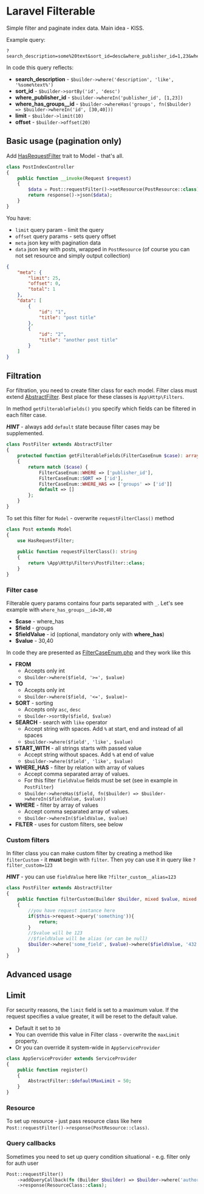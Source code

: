 # Laravel Filterable
Simple filter and paginate index data. Main idea - KISS.

Example query:
```
?search_description=some%20text&sort_id=desc&where_publisher_id=1,23&where_has_groups__id=30,40&limit=10&offset=20
```
In code this query reflects:
- **search_description** - `$builder->where('description', 'like', '%some%text%')`
- **sort_id** - `$builder->sortBy('id', 'desc')`
- **where_publisher_id** - `$builder->whereIn('publisher_id', [1,23])`
- **where_has_groups__id** - `$builder->whereHas('groups', fn($builder) => $builder->whereIn('id', [30,40]))`
- **limit** - `$builder->limit(10)`
- **offset** - `$builder->offset(20)`

## Basic usage (pagination only)
Add [HasRequestFilter](src/HasRequestFilter.php) trait to Model - that's all.
```php
class PostIndexController
{
    public function __invoke(Request $request) 
    {
        $data = Post::requestFilter()->setResource(PostResource::class);
        return response()->json($data);
    }
}
```
You have:
- `limit` query param - limit the query
- `offset` query params - sets query offset
- `meta` json key with pagination data
- `data` json key with posts, wrapped in `PostResource` (of course you can not set resource and simply output collection)
```json
{
    "meta": {
        "limit": 25,
        "offset": 0,
        "total": 1
    },
    "data": [
        {
            "id": "1",
            "title": "post title"
        },
        {
            "id": "2",
            "title": "another post title"
        }
    ]
}
```
## Filtration
For filtration, you need to create filter class for each model. Filter class must extend [AbstractFilter](src/AbstractFilter.php). Best place for these classes is `App\Http\Filters`.

In method `getFilterableFields()` you specify which fields can be filtered in each filter case.

_**HINT**_ - always add `default` state because filter cases may be supplemented.
```php
class PostFilter extends AbstractFilter
{
    protected function getFilterableFields(FilterCaseEnum $case): array
    {
        return match ($case) {
            FilterCaseEnum::WHERE => ['publisher_id'],
            FilterCaseEnum::SORT => ['id'],
            FilterCaseEnum::WHERE_HAS => ['groups' => ['id']]
            default => []
        };
    }
}
```
To set this filter for `Model` - overwrite `requestFilterClass()` method
```php
class Post extends Model
{
    use HasRequestFilter;
    
    public function requestFilterClass(): string
    {
        return \App\Http\Filters\PostFilter::class;
    }
}
```

### Filter case
Filterable query params contains four parts separated with `_`. Let's see example with `where_has_groups__id=30,40`
- **$case** - where_has
- **$field** - groups
- **$fieldValue** - id (optional, mandatory only with **where_has**)
- **$value** - 30,40

In code they are presented as [FilterCaseEnum.php](src/Params/FilterCaseEnum.php) and they work like this
- **FROM** 
  - Accepts only int
  - `$builder->where($field, '>=', $value)`
- **TO**
  - Accepts only int
  - `$builder->where($field, '<=', $value)`- 
- **SORT** - sorting
    - Accepts only `asc`, `desc`
  - `$builder->sortBy($field, $value)`
- **SEARCH** - search with `like` operator
  - Accept string with spaces. Add `%` at start, end and instead of all spaces
  - `$builder->where($field', 'like', $value)`
- **START_WITH** - all strings starts with passed value
  - Accept string without spaces. Add `%` at end of value
  - `$builder->where($field', 'like', $value)`
- **WHERE_HAS** - filter by relation with array of values
  - Accept comma separated array of values.
  - For this filter `fieldValue` fields must be set (see in example in `PostFilter`)
  - `$builder->whereHas($field, fn($builder) => $builder->whereIn($fieldValue, $value))`
- **WHERE** - filter by array of values
  - Accept comma separated array of values.
  - `$builder->whereIn($fieldValue, $value)`
- **FILTER** - uses for custom filters, see below

### Custom filters
In filter class you can make custom filter by creating a method like `filterCustom` - it **must** begin with `filter`. Then yoy can use it in query like `?filter_custom=123`

_**HINT**_ - you can use `fieldValue` here like `?filter_custom__alias=123`
```php
class PostFilter extends AbstractFilter
{
    public function filterCustom(Builder $builder, mixed $value, mixed $fieldValue): void
    {
        //you have request instance here
        if($this->request->query('something')){
            return;
        }
        //$value will be 123 
        //$fieldValue will be alias (or can be null)
        $builder->where('some_field', $value)->where($fieldValue, '432')
    }
}
```
## Advanced usage

## Limit
For security reasons, the `limit` field is set to a maximum value. If the request specifies a value greater, it will be reset to the default value.
- Default it set to `30`
- You can override this value in Filter class - overwrite the `maxLimit` property.
- Or you can override it system-wide in `AppServiceProvider`
```php
class AppServiceProvider extends ServiceProvider
{
    public function register() 
    {
        AbstractFilter::$defaultMaxLimit = 50;
    }
}
```

### Resource
To set up resource - just pass resource class like here `Post::requestFilter()->response(PostResource::class)`.

### Query callbacks 
Sometimes you need to set up query condition situational - e.g. filter only for auth user
```php
Post::requestFilter()
    ->addQueryCallback(fn (Builder $builder) => $builder->where('author_id', auth()->id()))
    ->response(ResourceClass::class);
```